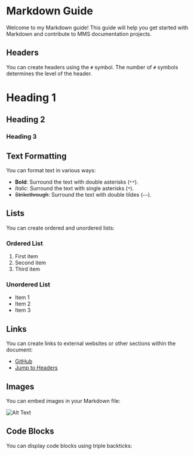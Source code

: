 # Markdown Guide

Welcome to my Markdown guide! This guide will help you get started with Markdown and contribute to MMS documentation projects.

## Headers

You can create headers using the `#` symbol. The number of `#` symbols determines the level of the header.

# Heading 1
## Heading 2
### Heading 3

## Text Formatting

You can format text in various ways:

- **Bold**: Surround the text with double asterisks (`**`).
- *Italic*: Surround the text with single asterisks (`*`).
- ~~Strikethrough~~: Surround the text with double tildes (`~~`).

## Lists

You can create ordered and unordered lists:

### Ordered List

1. First item
2. Second item
3. Third item

### Unordered List

- Item 1
- Item 2
- Item 3

## Links

You can create links to external websites or other sections within the document:

- [GitHub](https://github.com)
- [Jump to Headers](#headers)

## Images

You can embed images in your Markdown file:

![Alt Text](https://example.com/image.jpg)

## Code Blocks

You can display code blocks using triple backticks:
